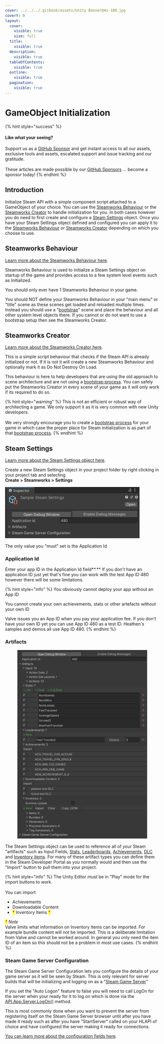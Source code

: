 ```yaml
---
cover: ../../../.gitbook/assets/Unity Banner@4x-100.jpg
coverY: 0
layout:
  cover:
    visible: true
    size: full
  title:
    visible: true
  description:
    visible: true
  tableOfContents:
    visible: true
  outline:
    visible: true
  pagination:
    visible: true
---
```


# GameObject Initialization

{% hint style="success" %}
#### Like what your seeing?

Support us as a [GitHub Sponsor](../../../become-a-sponsor/) and get instant access to all our assets, exclusive tools and assets, escalated support and issue tracking and our gratitude.\
\
These articles are made possible by our [GitHub Sponsors](../../../become-a-sponsor/) ... become a sponsor today!
{% endhint %}

## Introduction

Initialize Steam API with a simple component script attached to a GameObject of your choice. You can use the [Steamworks Behaviour](../components/steamworks-behaviour.md) or the [Steamworks Creator](../components/steamworks-creator.md) to handle initialization for you. In both cases however you do need to first create and configure a [Steam Settings](../scriptable-objects/steam-settings/) object. Once you have your Steam Settings object defined and configured you can apply it to the [Steamworks Behaviour](../components/steamworks-behaviour.md) or [Steamworks Creator](../components/steamworks-creator.md) depending on which you choose to use.

## Steamworks Behaviour

[Learn more about the Steamworks Behaviour here](gameobject-initialization.md#steamworks-behaviour).

Steamworks Behaviour is used to initialize a Steam Settings object on startup of the game and provides access to a few system level events such as Initialized.&#x20;

You should only ever have 1 Steamworks Behaviour in your game.

You should NOT define your Steamworks Behaviour in your "main menu" or "title" scene as these scenes get loaded and reloaded multiple times. Instead you should use a "[bootstrap](../../../company/design/bootstrap-scene.md)" scene and place the behaviour and all other system level objects there. If you cannot or do not want to use a bootstrap setup then see the Steamworks Creator.

## Steamworks Creator

[Learn more about the Steamworks Creator here](../components/steamworks-creator.md).

This is a simple script behaviour that checks if the Steam API is already initialized or not. If it is not it will create a new Steamworks Behaviour and optionally mark it as Do Not Destroy On Load.&#x20;

This behaviour is here to help developers that are using the old approach to scene architecture and are not using a [bootstrap process](../../../company/design/bootstrap-scene.md). You can safely put the Steamworks Creator in every scene of your game as it will only work if its required to do so.

{% hint style="warning" %}
This is not an efficient or robust way of architecting a game. We only support it as it is very common with new Unity developers.\
\
We very strongly encourage you to create a [bootstrap process](../../../company/design/bootstrap-scene.md) for your game in which case the proper place for Steam initialization is as part of that [bootstrap process](../../../company/design/bootstrap-scene.md).
{% endhint %}

## Steam Settings

[Learn more about the Steam Settings object here](../scriptable-objects/steam-settings/).

Create a new Steam Settings object in your project folder by right clicking in your project tab and selecting\
**Create > Steamworks > Settings**

![](<../../../.gitbook/assets/image (158) (1) (1) (1) (1).png>)

The only value you "must" set is the Application Id

### Application Id

Enter your app ID in the Application Id field**.**  If you don't have an application ID just yet that's fine you can work with the test App ID 480 however there will be some limitations.&#x20;

{% hint style="info" %}
You obviously cannot deploy your app without an App ID

You cannot create your own achievements, stats or other artefacts without your own ID



Valve issues you an App ID when you pay your application fee. If you don't have your own ID yet you can use App ID 480 as a test ID. Heathen's samples and demos all use App ID 480.
{% endhint %}

### Artifacts

<figure><img src="../../../.gitbook/assets/image (3) (5).png" alt=""><figcaption></figcaption></figure>

The Steam Settings object can be used to reference all of your Steam "artifacts" such as Input Fields, [Stats](../../../company/steam/steamworks/stats-object.md), [Leaderboards](../../../company/steam/steamworks/leaderboard-object/), [Achievements](../../../steam/achievements.md), [DLC ](../../../steam/downloadable-content-object.md)and [Inventory items](../../../company/steam/steamworks/inventory/). For many of these artifact types you can define them in the Steam Developer Portal as you normally would and then use the "Import" button to pull them into your project.

{% hint style="info" %}
The Unity Editor must be in "Play" mode for the import buttons to work.\
\
You can import

* Achievements
* Downloadable Content&#x20;
* <mark style="color:red;">\*</mark> Inventory Items <mark style="color:red;">\*</mark>



&#x20;_<mark style="color:red;">\*</mark> Note_\
Valve limits what information on Inventory Items can be imported. For example bundle content will not be imported. This is a deliberate limitation from Valve and cannot be worked around. In general you only need the item ID of an item so this should not be a problem in most use cases.
{% endhint %}

### Steam Game Server Configuration

The Steam Game Server Configuration lets you configure the details of your game server as it will be seen by Steam. This is only relevant for server builds that will be initializing and logging on as a "[Steam Game Server](../../../company/steam/steamworks/multiplayer/game-server-browser/)"

If you set the "Auto Logon" feature to false you will need to call LogOn for the server when your ready for it to log on which is done via the [API.App.Server.LogOn()](../api/app.server.md#logon) method.

This is most commonly done when you want to prevent the server from registering itself on the Steam Game Server browser until after you have made it ready such as after you have "StartServer" called on your HLAPI of choice and have configured the server making it ready for connections.

[You can learn more about the configuration fields here](../objects/steam-game-server-configuration.md).
